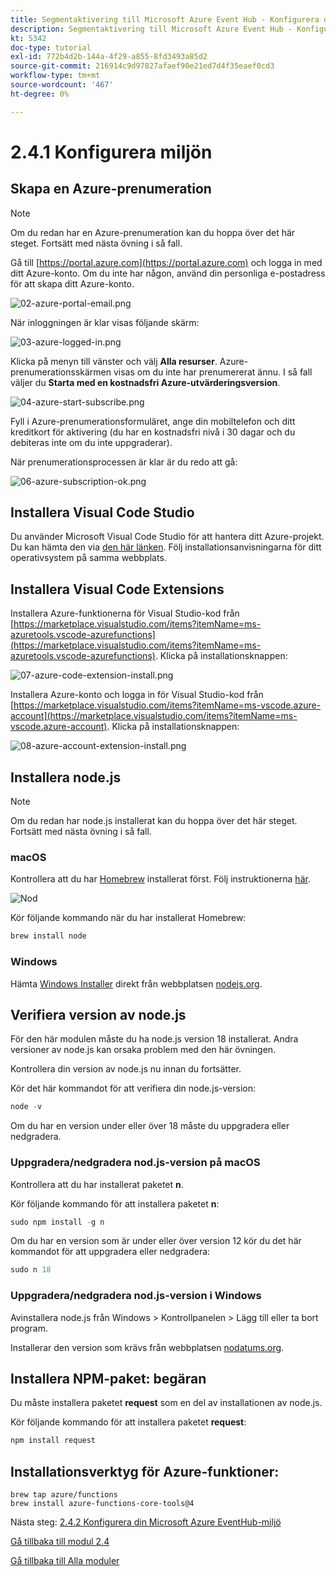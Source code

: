 ```yaml
---
title: Segmentaktivering till Microsoft Azure Event Hub - Konfigurera din Microsoft Azure-miljö
description: Segmentaktivering till Microsoft Azure Event Hub - Konfigurera din Microsoft Azure-miljö
kt: 5342
doc-type: tutorial
exl-id: 772b4d2b-144a-4f29-a855-8fd3493a85d2
source-git-commit: 216914c9d97827afaef90e21ed7d4f35eaef0cd3
workflow-type: tm+mt
source-wordcount: '467'
ht-degree: 0%

---
```


# 2.4.1 Konfigurera miljön

## Skapa en Azure-prenumeration

>[!NOTE]
>
>Om du redan har en Azure-prenumeration kan du hoppa över det här steget. Fortsätt med nästa övning i så fall.

Gå till [https://portal.azure.com](https://portal.azure.com) och logga in med ditt Azure-konto. Om du inte har någon, använd din personliga e-postadress för att skapa ditt Azure-konto.

![02-azure-portal-email.png](./images/02azureportalemail.png)

När inloggningen är klar visas följande skärm:

![03-azure-logged-in.png](./images/03azureloggedin.png)

Klicka på menyn till vänster och välj **Alla resurser**. Azure-prenumerationsskärmen visas om du inte har prenumererat ännu. I så fall väljer du **Starta med en kostnadsfri Azure-utvärderingsversion**.

![04-azure-start-subscribe.png](./images/04azurestartsubscribe.png)

Fyll i Azure-prenumerationsformuläret, ange din mobiltelefon och ditt kreditkort för aktivering (du har en kostnadsfri nivå i 30 dagar och du debiteras inte om du inte uppgraderar).

När prenumerationsprocessen är klar är du redo att gå:

![06-azure-subscription-ok.png](./images/06azuresubscriptionok.png)

## Installera Visual Code Studio

Du använder Microsoft Visual Code Studio för att hantera ditt Azure-projekt. Du kan hämta den via [den här länken](https://code.visualstudio.com/download). Följ installationsanvisningarna för ditt operativsystem på samma webbplats.

## Installera Visual Code Extensions

Installera Azure-funktionerna för Visual Studio-kod från [https://marketplace.visualstudio.com/items?itemName=ms-azuretools.vscode-azurefunctions](https://marketplace.visualstudio.com/items?itemName=ms-azuretools.vscode-azurefunctions). Klicka på installationsknappen:

![07-azure-code-extension-install.png](./images/07azurecodeextensioninstall.png)

Installera Azure-konto och logga in för Visual Studio-kod från [https://marketplace.visualstudio.com/items?itemName=ms-vscode.azure-account](https://marketplace.visualstudio.com/items?itemName=ms-vscode.azure-account). Klicka på installationsknappen:

![08-azure-account-extension-install.png](./images/08azureaccountextensioninstall.png)

## Installera node.js

>[!NOTE]
>
>Om du redan har node.js installerat kan du hoppa över det här steget. Fortsätt med nästa övning i så fall.

### macOS

Kontrollera att du har [Homebrew](https://brew.sh/) installerat först. Följ instruktionerna [här](https://brew.sh/).

![Nod](./images/brew.png)

Kör följande kommando när du har installerat Homebrew:

```javascript
brew install node
```

### Windows

Hämta [Windows Installer](https://nodejs.org/en/#home-downloadhead) direkt från webbplatsen [nodejs.org](https://nodejs.org/en/).

## Verifiera version av node.js

För den här modulen måste du ha node.js version 18 installerat. Andra versioner av node.js kan orsaka problem med den här övningen.

Kontrollera din version av node.js nu innan du fortsätter.

Kör det här kommandot för att verifiera din node.js-version:

```javascript
node -v
```

Om du har en version under eller över 18 måste du uppgradera eller nedgradera.

### Uppgradera/nedgradera nod.js-version på macOS

Kontrollera att du har installerat paketet **n**.

Kör följande kommando för att installera paketet **n**:

```javascript
sudo npm install -g n
```

Om du har en version som är under eller över version 12 kör du det här kommandot för att uppgradera eller nedgradera:

```javascript
sudo n 18
```

### Uppgradera/nedgradera nod.js-version i Windows

Avinstallera node.js från Windows > Kontrollpanelen > Lägg till eller ta bort program.

Installerar den version som krävs från webbplatsen [nodatums.org](https://nodejs.org/en/).

## Installera NPM-paket: begäran

Du måste installera paketet **request** som en del av installationen av node.js.

Kör följande kommando för att installera paketet **request**:

```javascript
npm install request
```

## Installationsverktyg för Azure-funktioner:

```
brew tap azure/functions
brew install azure-functions-core-tools@4
```

Nästa steg: [2.4.2 Konfigurera din Microsoft Azure EventHub-miljö](./ex2.md)

[Gå tillbaka till modul 2.4](./segment-activation-microsoft-azure-eventhub.md)

[Gå tillbaka till Alla moduler](./../../../overview.md)
